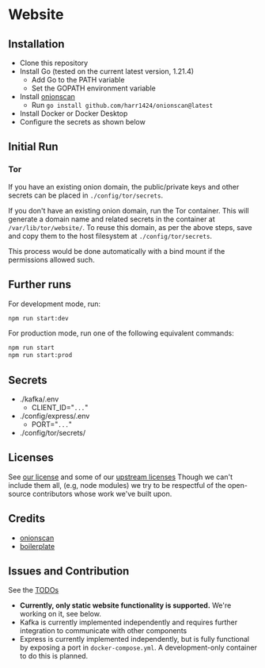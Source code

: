 # Website

## Installation

- Clone this repository
- Install Go (tested on the current latest version, 1.21.4)
  - Add Go to the PATH variable
  - Set the GOPATH environment variable
- Install [onionscan](https://github.com/harr1424/onionscan)
  - Run `go install github.com/harr1424/onionscan@latest`
- Install Docker or Docker Desktop
- Configure the secrets as shown below

## Initial Run

<!-- ### Kafka

All in separate processes:

- Run Docker
- Run `npm run broker`
- Run `npm run create_topic test-topic`
- Optionally, you may now terminate the broker process -->

### Tor

If you have an existing onion domain, the public/private keys and other
secrets can be placed in `./config/tor/secrets`.

If you don't have an existing onion domain, run the Tor container.
This will generate a domain name and related secrets in the container
at `/var/lib/tor/website/`. To reuse this domain, as per the above steps,
save and copy them to the host filesystem at `./config/tor/secrets`.

This process would be done automatically with a bind mount if the permissions
allowed such.

<!-- If the host filesystem had the necessary permissions set, could it be done? -->

## Further runs

<!-- All in separate processes:

- Run Docker
- Run `npm run broker`

Then, in no particular order, and as many times as you want:

- Run `npm run consumer`
- Run `npm run producer` -->

For development mode, run:

```sh
npm run start:dev
```

For production mode, run one of the following equivalent commands:

```sh
npm run start
npm run start:prod
```

## Secrets

- ./kafka/.env
  - CLIENT_ID="`...`"
- ./config/express/.env
  - PORT="`...`"
- ./config/tor/secrets/

## Licenses

See [our license](./licenses/Vessel9817.license)
and some of our [upstream licenses](./licenses)
Though we can't include them all, (e.g, node modules) we try to be respectful
of the open-source contributors whose work we've built upon.

## Credits

- [onionscan](https://github.com/harr1424/onionscan)
- [boilerplate](https://github.com/Anonymous-Humanoid/chromium-extension-boilerplate)

## Issues and Contribution

See the [TODOs](TODO.md)

- **Currently, only static website functionality is supported.**
  We're working on it, see below.
- Kafka is currently implemented independently
  and requires further integration to communicate with other components
- Express is currently implemented independently,
  but is fully functional by exposing a port in `docker-compose.yml`.
  A development-only container to do this is planned.
